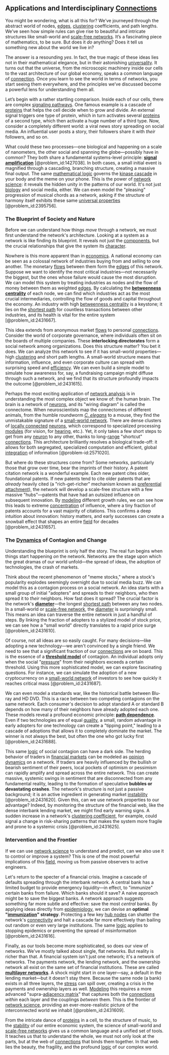 ## Applications and Interdisciplinary [Connections](@article_id:193345)

You might be wondering, what is all this for? We’ve journeyed through the abstract world of nodes, [edges](@article_id:274218), [clustering](@article_id:266233) coefficients, and path lengths. We’ve seen how simple rules can give rise to beautiful and intricate structures like small-world and [scale-free networks](@article_id:137305). It’s a fascinating piece of mathematics, to be sure. But does it *do* anything? Does it tell us something new about the world we live in?

The answer is a resounding *yes*. In fact, the true magic of these ideas lies not in their mathematical elegance, but in their astonishing [universality](@article_id:139254). It turns out that the universe, from the microscopic machinery inside our cells to the vast architecture of our global economy, speaks a common language of [connection](@article_id:157984). Once you learn to see the world in terms of networks, you start seeing them everywhere, and the principles we’ve discussed become a powerful lens for understanding them all.

Let’s begin with a rather startling comparison. Inside each of our cells, there are complex [signaling pathways](@article_id:275051). One famous example is a cascade of [proteins](@article_id:264508) that helps the cell decide when to grow and divide. An external signal triggers one type of protein, which in turn activates several [proteins](@article_id:264508) of a second type, which then activate a huge number of a third type. Now, consider a completely different world: a viral news story spreading on social media. An influential user posts a story, their followers share it with *their* followers, and so on.

What could these two processes—one biological and happening on a scale of nanometers, the other social and spanning the globe—possibly have in common? They both share a fundamental systems-level principle: **[signal amplification](@article_id:146044)** [@problem_id:1427038]. In both cases, a small initial event is magnified through a cascading, branching structure, creating a massive final output. The same [mathematical logic](@article_id:140252) governs the [kinase cascade](@article_id:138054) in your body and the meme on your phone. This is the power of [network science](@article_id:139431): it reveals the hidden unity in the patterns of our world. It's not just [biology](@article_id:276078) and social media, either. We can even model the "pleasing" progression of musical chords as a network, asking if the structure of harmony itself exhibits these same [universal properties](@article_id:148846) [@problem_id:2395756].

### The Blueprint of Society and Nature

Before we can understand how things *move* through a network, we must first understand the network's architecture. Looking at a system as a network is like finding its blueprint. It reveals not just the [components](@article_id:152417), but the crucial relationships that give the system its [character](@article_id:264898).

Nowhere is this more apparent than in [economics](@article_id:271560). A national economy can be seen as a colossal network of industries buying from and selling to one another. The monetary [flows](@article_id:161297) between them form the [edges](@article_id:274218) of this network. Suppose we want to identify the most critical industries—not necessarily the biggest, but the ones whose failure would cause the most disruption. We can model this system by treating industries as nodes and the flow of money between them as weighted [edges](@article_id:274218). By calculating the **[betweenness centrality](@article_id:267334)** of each node, we can find which industries act as the most crucial intermediaries, controlling the flow of goods and capital throughout the economy. An industry with high [betweenness centrality](@article_id:267334) is a keystone; it lies on the [shortest path](@article_id:157074) for countless transactions between other industries, and its health is vital for the entire system [@problem_id:2431667].

This idea extends from anonymous market [flows](@article_id:161297) to personal [connections](@article_id:193345). Consider the world of corporate governance, where individuals often sit on the boards of multiple companies. These **interlocking directorates** form a social network among organizations. Does this structure matter? You bet it does. We can analyze this network to see if it has small-world properties—high [clustering](@article_id:266233) and short path lengths. A small-world structure means that information, influence, and even corporate culture can spread with surprising speed and [efficiency](@article_id:165255). We can even build a simple model to simulate how awareness for, say, a fundraising campaign might diffuse through such a network, and we find that its structure profoundly impacts the outcome [@problem_id:2431615].

Perhaps the most exciting application of [network analysis](@article_id:139059) is in understanding the most complex object we know of: the human brain. The brain is a network of [neurons](@article_id:197153), and its "wiring diagram" is called the connectome. When neuroscientists map the connectomes of different animals, from the humble roundworm *[C. elegans](@article_id:267692)* to a mouse, they find the unmistakable signature of a [small-world network](@article_id:266475). There are dense clusters of [locally connected](@article_id:150401) [neurons](@article_id:197153), which correspond to specialized processing [modules](@article_id:155049) (for vision, for [hearing](@article_id:162757), etc.). Yet, it only takes a few short steps to get from any [neuron](@article_id:147606) to any other, thanks to long-[range](@article_id:154892) "shortcut" [connections](@article_id:193345). This architecture brilliantly resolves a biological trade-off: it allows for both segregated, specialized computation and efficient, global [integration](@article_id:158448) of information [@problem-id:2571020].

But where do these structures come from? Some networks, particularly those that grow over time, bear the imprints of their history. A patent citation network is a wonderful example. Each new patent cites older, foundational patents. If new patents tend to cite older patents that are *already* heavily cited (a "rich-get-richer" mechanism known as [preferential attachment](@article_id:139374)), the network will develop a scale-free structure with a few massive "hubs"—patents that have had an outsized influence on subsequent innovation. By [modeling](@article_id:268079) different growth rules, we can see how this leads to extreme [concentration](@article_id:142108) of influence, where a tiny fraction of patents accounts for a vast majority of citations. This confirms a deep intuition about innovation: history matters, and early successes can create a snowball effect that shapes an entire [field](@article_id:151652) for decades [@problem_id:2431657].

### The [Dynamics](@article_id:163910) of Contagion and Change

Understanding the blueprint is only half the story. The real fun begins when things start happening *on* the network. Networks are the stage upon which the great dramas of our world unfold—the spread of ideas, the adoption of technologies, the crash of markets.

Think about the recent phenomenon of "meme stocks," where a stock's popularity explodes seemingly overnight due to social media buzz. We can model this as a contagion process on a social network. An idea starts with a small group of initial "adopters" and spreads to their neighbors, who then spread it to *their* neighbors. How fast does it spread? The crucial factor is the network's **[diameter](@article_id:189370)**—the longest [shortest path](@article_id:157074) between any two nodes. In a small-world or [scale-free network](@article_id:263089), the [diameter](@article_id:189370) is surprisingly small. This means an idea can traverse the entire network in just a handful of steps. By linking the fraction of adopters to a stylized model of stock price, we can see how a "small world" directly translates to a rapid price surge [@problem_id:2431610].

Of course, not all ideas are so easily caught. For many decisions—like adopting a new technology—we aren't convinced by a single friend. We need to see that a significant fraction of our [connections](@article_id:193345) are on board. This is the essence of a **[threshold model](@article_id:137965)** of contagion. An individual adopts only when the social "[pressure](@article_id:141669)" from their neighbors exceeds a certain threshold. Using this more sophisticated model, we can explore fascinating questions. For instance, we can simulate the adoption of a new cryptocurrency on a [small-world network](@article_id:266475) of investors to see how quickly it reaches critical mass [@problem_id:2431687].

We can even model a standards war, like the historical battle between Blu-ray and HD DVD. This is a race between two competing contagions on the same network. Each consumer's decision to adopt standard A or standard B depends on how many of their neighbors have already adopted each one. These models reveal a profound economic principle: **[path dependence](@article_id:138112)**. Even if two technologies are of equal [quality](@article_id:138232), a small, random advantage in early adopters for one technology can create a "tipping point," leading to a cascade of adoptions that allows it to completely dominate the market. The winner is not always the best, but often the one who got lucky first [@problem_id:2431688].

This same [logic](@article_id:266330) of social contagion can have a dark side. The herding behavior of traders in [financial markets](@article_id:142343) can be modeled as [opinion dynamics](@article_id:137103) on a network. If traders are heavily influenced by the bullish or bearish sentiment of their peers, local pockets of optimism or pessimism can rapidly amplify and spread across the entire network. This can create massive, systemic swings in sentiment that are disconnected from any fundamental reality, leading to the formation of speculative **bubbles or devastating crashes**. The network's structure is not just a passive background; it is an active ingredient in generating market [instability](@article_id:175857) [@problem_id:2431620]. Given this, can we use network properties to our advantage? Indeed, by monitoring the structure of the financial web, like the dense interbank lending market, we might find early warning signs. A sudden increase in a network's [clustering coefficient](@article_id:143989), for example, could signal a change in risk-sharing patterns that makes the system more fragile and prone to a systemic crisis [@problem_id:2431625].

### Intervention and the Frontier

If we can use [network science](@article_id:139431) to understand and predict, can we also use it to control or improve a system? This is one of the most powerful implications of this [field](@article_id:151652), moving us from passive observers to active engineers.

Let's return to the specter of a financial crisis. Imagine a cascade of defaults spreading through the interbank network. A central bank has a limited budget to provide emergency liquidity—in effect, to "immunize" certain banks from failure. Which banks should it save? A naive approach might be to save the biggest banks. A network approach suggests something far more subtle and effective: save the most *central* banks. By applying ideas directly from [epidemiology](@article_id:140915), we can devise an **optimal "[immunization](@article_id:193306)" strategy**. Protecting a few key [hub nodes](@article_id:270046) can shatter the network's [connectivity](@article_id:263856) and halt a cascade far more effectively than bailing out random or even very large institutions. The same [logic](@article_id:266330) applies to stopping epidemics or preventing the spread of misinformation [@problem_id:2431616].

Finally, as our tools become more sophisticated, so does our view of networks. We've mostly talked about single, flat networks. But reality is richer than that. A financial system isn't just one network; it's a network of networks. The payments network, the lending network, and the ownership network all exist on the same set of financial institutions. These are called **[multilayer networks](@article_id:261234)**. A shock might start in one layer—say, a default in the lending market—but it doesn't stay there. Because the same node (a bank) exists in all three layers, the [stress](@article_id:161554) can spill over, creating a crisis in the payments and ownership layers as well. [Modeling](@article_id:268079) this requires a more advanced "supra-[adjacency matrix](@article_id:150516)" that captures both the [connections](@article_id:193345) *within* each layer and the couplings *between* them. This is the frontier of [network science](@article_id:139431), providing an ever-more-realistic picture of the interconnected world we inhabit [@problem_id:2431609].

From the intricate dance of [proteins](@article_id:264508) in a cell, to the structure of music, to the [stability](@article_id:142499) of our entire economic system, the science of small-world and [scale-free networks](@article_id:137305) gives us a common language and a unified set of tools. It teaches us that to understand the whole, we must not only look at the parts, but at the web of [connections](@article_id:193345) that binds them together. In that web lies the beauty, the fragility, and the profound [logic](@article_id:266330) of our complex world.